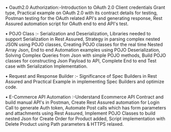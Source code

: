 •	Oauth2.0 Authorization:-Introduction to OAuth 2.0 Client credentials Grant type, Practical example on OAuth 2.0 with its contract details for testing, Postman testing for the OAuth related API's and generating response, Rest Assured automation script for OAuth end to end API's test.

•	POJO Class :- Serialization and Deserialization, Libraries needed to support Serialization in Rest Assured, Strategy in parsing complex nested JSON using POJO classes, Creating POJO classes for the real time Nested Array Json, End to end Automation examples using POJO Deserialization, Solving Complex Queries from Json with simple POJO methods, Build POJO classes for constructing Json Payload to API,  Complete End to end Test case with Serialization Implementation.

•	Request and Response Builder :- Significance of Spec Builders in Rest Assured and Practical Example in implementing Spec Builders and optimize code.

•	E-Commerce API Automation :-Understand Ecommerce API Contract and build manual API's in Postman, Create Rest Assured automation for Login Call to generate Auth token, Automate Post calls which has form parameters and attachments using Rest Assured, Implement POJO Classes to build nested Json for Create Order for Product added, Script implementation with Delete Product using Path parameters & HTTPS relaxed.
